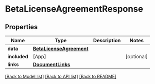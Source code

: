 # BetaLicenseAgreementResponse

## Properties
Name | Type | Description | Notes
------------ | ------------- | ------------- | -------------
**data** | [**BetaLicenseAgreement**](BetaLicenseAgreement.md) |  | 
**included** | [App] |  | [optional] 
**links** | [**DocumentLinks**](DocumentLinks.md) |  | 

[[Back to Model list]](../README.md#documentation-for-models) [[Back to API list]](../README.md#documentation-for-api-endpoints) [[Back to README]](../README.md)


